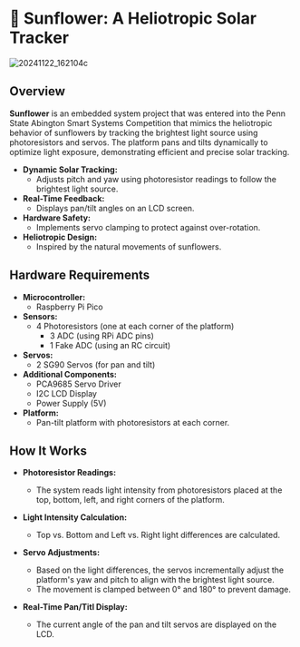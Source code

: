 # 🌻 Sunflower: A Heliotropic Solar Tracker

![20241122_162104c](https://github.com/user-attachments/assets/cda4e0fa-d941-4b97-a674-e8903f6aa09b)

## Overview

**Sunflower** is an embedded system project that was entered into the Penn State Abington Smart Systems Competition that mimics the heliotropic behavior of sunflowers by tracking the brightest light source using photoresistors and servos. The platform pans and tilts dynamically to optimize light exposure, demonstrating efficient and precise solar tracking.

- **Dynamic Solar Tracking:**
    - Adjusts pitch and yaw using photoresistor readings to follow the brightest light source.
- **Real-Time Feedback:**
    - Displays pan/tilt angles on an LCD screen.
- **Hardware Safety:**
    - Implements servo clamping to protect against over-rotation.
- **Heliotropic Design:**
    - Inspired by the natural movements of sunflowers.

## Hardware Requirements
- **Microcontroller:**
    - Raspberry Pi Pico
- **Sensors:**
    - 4 Photoresistors (one at each corner of the platform)
        - 3 ADC (using RPi ADC pins)
        - 1 Fake ADC (using an RC circuit)
- **Servos:**
    - 2 SG90 Servos (for pan and tilt)
- **Additional Components:**
    - PCA9685 Servo Driver
    - I2C LCD Display
    - Power Supply (5V)
- **Platform:**
    - Pan-tilt platform with photoresistors at each corner.

## How It Works
- **Photoresistor Readings:**
  - The system reads light intensity from photoresistors placed at the top, bottom, left, and right corners of the platform.

- **Light Intensity Calculation:**
  - Top vs. Bottom and Left vs. Right light differences are calculated.

- **Servo Adjustments:**
  - Based on the light differences, the servos incrementally adjust the platform's yaw and pitch to align with the brightest light source.
  - The movement is clamped between 0° and 180° to prevent damage.

- **Real-Time Pan/Titl Display:**
    - The current angle of the pan and tilt servos are displayed on the LCD.
